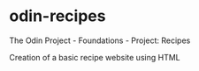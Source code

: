 # odin-recipes
The Odin Project - Foundations - Project: Recipes

Creation of a basic recipe website using HTML